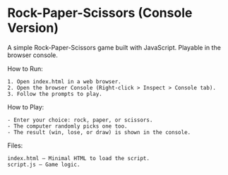 # Rock-Paper-Scissors (Console Version)

A simple Rock-Paper-Scissors game built with JavaScript. Playable in the browser console.

How to Run:

    1. Open index.html in a web browser.
    2. Open the browser Console (Right-click > Inspect > Console tab).
    3. Follow the prompts to play.

How to Play:

    - Enter your choice: rock, paper, or scissors.
    - The computer randomly picks one too.
    - The result (win, lose, or draw) is shown in the console.

Files:

    index.html – Minimal HTML to load the script.
    script.js – Game logic.